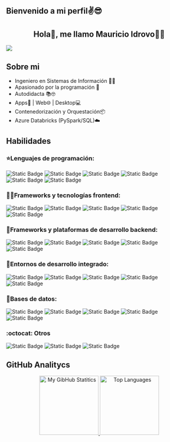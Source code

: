 ## Bienvenido a mi perfil✌️😎
<div>
  <h2 align="center">Hola👋, me llamo Mauricio Idrovo👨‍💻</h2>
</div>
<img align="center" src="https://media.licdn.com/dms/image/D4E16AQF7Ig4vXL_b4Q/profile-displaybackgroundimage-shrink_350_1400/0/1708639110753?e=1722470400&v=beta&t=G0b_ZT0aV2ZVzVhT5k5Y_hx7sVWwur8FqyHAUbOtYXE">

## Sobre mi

- Ingeniero en Sistemas de Información 👨‍💻
- Apasionado por la programación 💪
- Autodidacta 📚🤓
- Apps📱 | Web🌐 | Desktop💻
- Contenedorización y Orquestación📦
- Azure Databricks (PySpark/SQL)☁️

## Habilidades
<h3>⭐Lenguajes de programación:</h3>

![Static Badge](https://img.shields.io/badge/java-red?style=for-the-badge)
![Static Badge](https://img.shields.io/badge/python-yellow?style=for-the-badge&logo=python)
![Static Badge](https://img.shields.io/badge/C%23-purple?style=for-the-badge&logo=C%23)
![Static Badge](https://img.shields.io/badge/javascript-yellow?style=for-the-badge&logo=javascript&logoColor=white)
![Static Badge](https://img.shields.io/badge/kotlin-blue?style=for-the-badge&logo=kotlin&logoColor=purple&labelColor=%23ff6f00)
![Static Badge](https://img.shields.io/badge/dart-black?style=for-the-badge&logo=dart)


<h3>👨‍💻Frameworks y tecnologías frontend:</h3>

![Static Badge](https://img.shields.io/badge/react-blue?style=for-the-badge&logo=react&labelColor=black)
![Static Badge](https://img.shields.io/badge/angular-red?style=for-the-badge&logo=angular&logoColor=red&labelColor=white)
![Static Badge](https://img.shields.io/badge/html-orange?style=for-the-badge&logo=html5&logoColor=white)
![Static Badge](https://img.shields.io/badge/css-blue?style=for-the-badge&logo=css3&logoColor=white)
![Static Badge](https://img.shields.io/badge/flutter-blue?style=for-the-badge&logo=flutter)


<h3>🤖Frameworks y plataformas de desarrollo backend:</h3>

![Static Badge](https://img.shields.io/badge/spring%20boot-black?style=for-the-badge&logo=springboot)
![Static Badge](https://img.shields.io/badge/django-026842?style=for-the-badge&logo=django)
![Static Badge](https://img.shields.io/badge/net-purple?style=for-the-badge&logo=dotnet)
![Static Badge](https://img.shields.io/badge/express-black?style=for-the-badge&logo=express&logoColor=black&labelColor=white)
![Static Badge](https://img.shields.io/badge/node_js-black?style=for-the-badge&logo=node.js)

<h3>🧠Entornos de desarrollo integrado:</h3>

![Static Badge](https://img.shields.io/badge/vs_code-blue?style=for-the-badge&logo=visualstudiocode)
![Static Badge](https://img.shields.io/badge/visual_studio-purple?style=for-the-badge&logo=visualstudio)
![Static Badge](https://img.shields.io/badge/eclipse_IDE-orange?style=for-the-badge&logo=eclipseide)
![Static Badge](https://img.shields.io/badge/intellij_IDEA-blue?style=for-the-badge&logo=intellijidea)
![Static Badge](https://img.shields.io/badge/android_studio-009d71?style=for-the-badge&logo=android&labelColor=white)

<h3>📘Bases de datos:</h3>

![Static Badge](https://img.shields.io/badge/orcale-red?style=for-the-badge&logo=oracle)
![Static Badge](https://img.shields.io/badge/postgresql-blue?style=for-the-badge&logo=postgresql&logoColor=white)
![Static Badge](https://img.shields.io/badge/mysql-orange?style=for-the-badge&logo=mysql&logoColor=white)
![Static Badge](https://img.shields.io/badge/firebase-blue?style=for-the-badge&logo=firebase)
![Static Badge](https://img.shields.io/badge/mongodb-white?style=for-the-badge&logo=mongodb&logoColor=white&color=green)

<h3>:octocat: Otros</h3>

![Static Badge](https://img.shields.io/badge/docker-blue?style=for-the-badge&logo=docker&logoColor=white)
![Static Badge](https://img.shields.io/badge/kubernetes-blue?style=for-the-badge&logo=kubernetes&logoColor=white)
![Static Badge](https://img.shields.io/badge/Azure-blue?style=for-the-badge&logo=microsoftazure&logoColor=white)

## GitHub Analitycs

<p align="center">
<a href="https://github.com/midrovo">
  <img height="160em" alt="My GibHub Statitics" src="https://github-readme-stats-eight-theta.vercel.app/api?username=midrovo&theme=algolia&show_icons=true&include_all_commits=true&count_private=true"/>
  <img height="160em" alt="Top Languages" src="https://github-readme-stats-eight-theta.vercel.app/api/top-langs/?username=midrovo&layout=compact&langs_count=8&theme=algolia"/>
</a>
</p>



